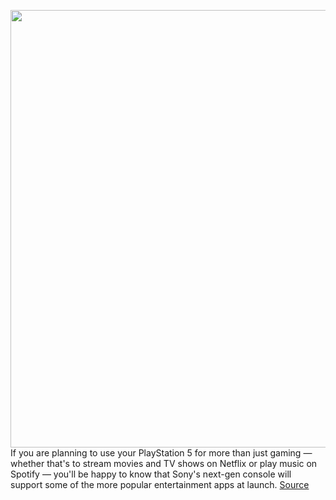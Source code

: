 <img src='https://cdn.vox-cdn.com/thumbor/yqh76ok2CNIsdRS-H28oDT5FZdw=/0x0:2040x1360/1200x800/filters:focal(857x517:1183x843)/cdn.vox-cdn.com/uploads/chorus_image/image/67671774/acastro_200318_1777_ps5_0001.0.jpg' width='700px' /><br/>
If you are planning to use your PlayStation 5 for more than just gaming — whether that's to stream movies and TV shows on Netflix or play music on Spotify — you'll be happy to know that Sony's next-gen console will support some of the more popular entertainment apps at launch.
<a href='https://www.theverge.com/2020/10/22/21528372/ps5-streaming-apps-support-day-one-netflix-disney-plus-twitch'> Source <a/>